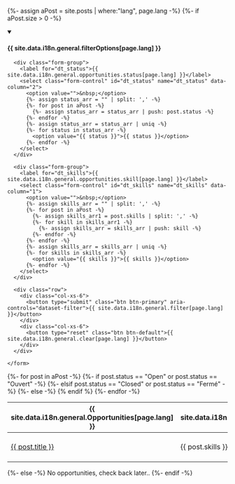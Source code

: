 {%- assign aPost = site.posts | where:"lang", page.lang -%}
{%- if aPost.size > 0 -%}
<div class="row">

<!-- Filter dropdowns -->
<div class="col-md-3">
  <details open>
    <summary><h4 class="h4">{{ site.data.i18n.general.filterOptions[page.lang] }}</h4></summary>
    <form class="wb-tables-filter" data-bind-to="dataset-filter">

      <div class="form-group">
        <label for="dt_status">{{ site.data.i18n.general.opportunities.status[page.lang] }}</label>
        <select class="form-control" id="dt_status" name="dt_status" data-column="2">
          <option value="">&nbsp;</option>
          {%- assign status_arr = "" | split: ',' -%}
          {%- for post in aPost -%}
            {%- assign status_arr = status_arr | push: post.status -%}
          {%- endfor -%}
          {%- assign status_arr = status_arr | uniq -%}
          {%- for status in status_arr -%}
            <option value="{{ status }}">{{ status }}</option>
          {%- endfor -%}
        </select>
      </div>

      <div class="form-group">
        <label for="dt_skills">{{ site.data.i18n.general.opportunities.skill[page.lang] }}</label>
        <select class="form-control" id="dt_skills" name="dt_skills" data-column="1">
          <option value="">&nbsp;</option>
          {%- assign skills_arr = "" | split: ',' -%}
          {%- for post in aPost -%}
            {%- assign skills_arr1 = post.skills | split: ',' -%}
            {%- for skill in skills_arr1 -%}
              {%- assign skills_arr = skills_arr | push: skill -%}
            {%- endfor -%}
          {%- endfor -%}
          {%- assign skills_arr = skills_arr | uniq -%}
          {%- for skills in skills_arr -%}
            <option value="{{ skills }}">{{ skills }}</option>
          {%- endfor -%}
        </select>
      </div>

      <div class="row">
        <div class="col-xs-6">
          <button type="submit" class="btn btn-primary" aria-controls="dataset-filter">{{ site.data.i18n.general.filter[page.lang] }}</button>
        </div>
        <div class="col-xs-6">
          <button type="reset" class="btn btn-default">{{ site.data.i18n.general.clear[page.lang] }}</button>
        </div>
      </div>

    </form>
  </details>
</div>

<!-- Data Table -->
<div class="col-md-9 mrgn-bttm-lg">
  <table class="wb-tables table table-striped table-hover" id="dataset-filter" data-wb-tables='{"order": [3, "desc"], "columnDefs": [{"targets": [4,5], "visible": false}], "paging": true}'>
    <thead>
      <tr>
        <th>{{ site.data.i18n.general.Opportunities[page.lang] }}</th>
        <th>{{ site.data.i18n.general.opportunities.skills[page.lang] }}</th>
        <th>{{ site.data.i18n.general.opportunities.status[page.lang] }}</th>
        <th>{{ site.data.i18n.general.opportunities.posted[page.lang] }}</th>
        <th>{{ site.data.i18n.general.opportunities.team[page.lang] }}</th>
        <th>{{ site.data.i18n.general.opportunities.department[page.lang] }}</th>
      </tr>
    </thead>
    <tbody>
      {%- for post in aPost -%}
        <tr>
          <td><a class="post-link" href="/devex-pages{{ post.url }}">{{ post.title }}</a></td>
          <td>{{ post.skills }}</td>
          {%- if post.status == "Open" or post.status == "Ouvert" -%}
            <td><span class="bg-success">{{ post.status }}</span></td>
          {%- elsif post.status == "Closed" or post.status == "Fermé" -%}
            <td><span class="bg-danger">{{ post.status }}</span></td>
          {%- else -%}
            <td>{{ post.status }}</td>
          {% endif %}
          <td>{{ post.date | date: "%Y-%m-%d" }}</td>
          <td>{{ post.team }}</td>
          <td>{{ post.department }}</td>
        </tr>
      {%- endfor -%}
    </tbody>
  </table>
</div>

</div>
{%- else -%}
No opportunities, check back later..
{%- endif -%}
